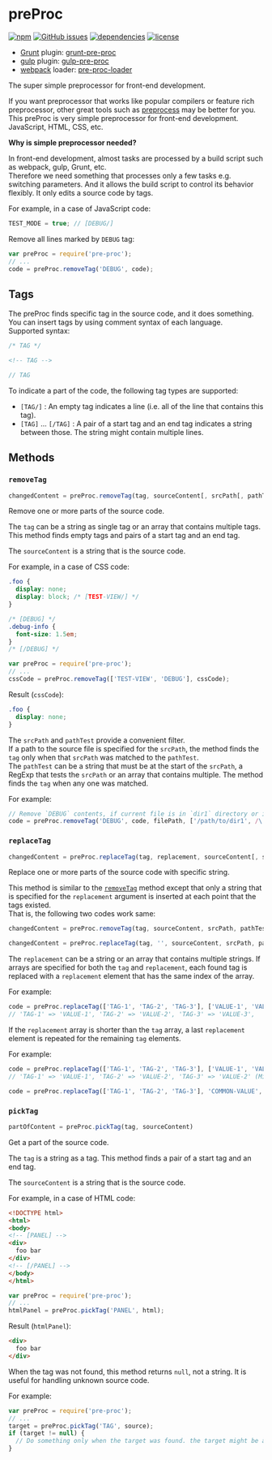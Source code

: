 # preProc

[![npm](https://img.shields.io/npm/v/pre-proc.svg)](https://www.npmjs.com/package/pre-proc) [![GitHub issues](https://img.shields.io/github/issues/anseki/pre-proc.svg)](https://github.com/anseki/pre-proc/issues) [![dependencies](https://img.shields.io/badge/dependencies-No%20dependency-brightgreen.svg)](package.json) [![license](https://img.shields.io/badge/license-MIT-blue.svg)](LICENSE-MIT)

* [Grunt](http://gruntjs.com/) plugin: [grunt-pre-proc](https://github.com/anseki/grunt-pre-proc)
* [gulp](http://gulpjs.com/) plugin: [gulp-pre-proc](https://github.com/anseki/gulp-pre-proc)
* [webpack](https://webpack.js.org/) loader: [pre-proc-loader](https://github.com/anseki/pre-proc-loader)

The super simple preprocessor for front-end development.

If you want preprocessor that works like popular compilers or feature rich preprocessor, other great tools such as [preprocess](https://github.com/jsoverson/preprocess) may be better for you.  
This preProc is very simple preprocessor for front-end development. JavaScript, HTML, CSS, etc.

**Why is simple preprocessor needed?**

In front-end development, almost tasks are processed by a build script such as webpack, gulp, Grunt, etc.  
Therefore we need something that processes only a few tasks e.g. switching parameters. And it allows the build script to control its behavior flexibly. It only edits a source code by tags.

For example, in a case of JavaScript code:

```js
TEST_MODE = true; // [DEBUG/]
```

Remove all lines marked by `DEBUG` tag:

```js
var preProc = require('pre-proc');
// ...
code = preProc.removeTag('DEBUG', code);
```

## Tags

The preProc finds specific tag in the source code, and it does something.  
You can insert tags by using comment syntax of each language.  
Supported syntax:

```js
/* TAG */
```

```html
<!-- TAG -->
```

```js
// TAG
```

To indicate a part of the code, the following tag types are supported:

- `[TAG/]` : An empty tag indicates a line (i.e. all of the line that contains this tag).
- `[TAG]` ... `[/TAG]` : A pair of a start tag and an end tag indicates a string between those. The string might contain multiple lines.

## Methods

### `removeTag`

```js
changedContent = preProc.removeTag(tag, sourceContent[, srcPath[, pathTest]])
```

Remove one or more parts of the source code.

The `tag` can be a string as single tag or an array that contains multiple tags. This method finds empty tags and pairs of a start tag and an end tag.

The `sourceContent` is a string that is the source code.

For example, in a case of CSS code:

```css
.foo {
  display: none;
  display: block; /* [TEST-VIEW/] */
}

/* [DEBUG] */
.debug-info {
  font-size: 1.5em;
}
/* [/DEBUG] */
```

```js
var preProc = require('pre-proc');
// ...
cssCode = preProc.removeTag(['TEST-VIEW', 'DEBUG'], cssCode);
```

Result (`cssCode`):

```css
.foo {
  display: none;
}
```

The `srcPath` and `pathTest` provide a convenient filter.  
If a path to the source file is specified for the `srcPath`, the method finds the `tag` only when that `srcPath` was matched to the `pathTest`.  
The `pathTest` can be a string that must be at the start of the `srcPath`, a RegExp that tests the `srcPath` or an array that contains multiple. The method finds the `tag` when any one was matched.

For example:

```js
// Remove `DEBUG` contents, if current file is in `dir1` directory or it is JS file.
code = preProc.removeTag('DEBUG', code, filePath, ['/path/to/dir1', /\.js$/]);
```

### `replaceTag`

```js
changedContent = preProc.replaceTag(tag, replacement, sourceContent[, srcPath[, pathTest]])
```

Replace one or more parts of the source code with specific string.

This method is similar to the [`removeTag`](#removetag) method except that only a string that is specified for the `replacement` argument is inserted at each point that the tags existed.  
That is, the following two codes work same:

```js
changedContent = preProc.removeTag(tag, sourceContent, srcPath, pathTest);
```

```js
changedContent = preProc.replaceTag(tag, '', sourceContent, srcPath, pathTest);
```

The `replacement` can be a string or an array that contains multiple strings. If arrays are specified for both the `tag` and `replacement`, each found tag is replaced with a `replacement` element that has the same index of the array.

For example:

```js
code = preProc.replaceTag(['TAG-1', 'TAG-2', 'TAG-3'], ['VALUE-1', 'VALUE-2', 'VALUE-3'], code);
// 'TAG-1' => 'VALUE-1', 'TAG-2' => 'VALUE-2', 'TAG-3' => 'VALUE-3',
```

If the `replacement` array is shorter than the `tag` array, a last `replacement` element is repeated for the remaining `tag` elements.

For example:

```js
code = preProc.replaceTag(['TAG-1', 'TAG-2', 'TAG-3'], ['VALUE-1', 'VALUE-2'], code);
// 'TAG-1' => 'VALUE-1', 'TAG-2' => 'VALUE-2', 'TAG-3' => 'VALUE-2' (Missing `replacement[2]`),
```

```js
code = preProc.replaceTag(['TAG-1', 'TAG-2', 'TAG-3'], 'COMMON-VALUE', code);
```

### `pickTag`

```js
partOfContent = preProc.pickTag(tag, sourceContent)
```

Get a part of the source code.

The `tag` is a string as a tag. This method finds a pair of a start tag and an end tag.

The `sourceContent` is a string that is the source code.

For example, in a case of HTML code:

```html
<!DOCTYPE html>
<html>
<body>
<!-- [PANEL] -->
<div>
  foo bar
</div>
<!-- [/PANEL] -->
</body>
</html>
```

```js
var preProc = require('pre-proc');
// ...
htmlPanel = preProc.pickTag('PANEL', html);
```

Result (`htmlPanel`):

```html
<div>
  foo bar
</div>
```

When the tag was not found, this method returns `null`, not a string. It is useful for handling unknown source code.

For example:

```js
var preProc = require('pre-proc');
// ...
target = preProc.pickTag('TAG', source);
if (target != null) {
  // Do something only when the target was found. the target might be an empty string.
}
```

